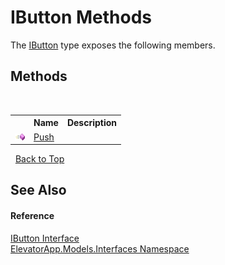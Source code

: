 # IButton Methods
 

The <a href="T_ElevatorApp_Models_Interfaces_IButton">IButton</a> type exposes the following members.


## Methods
&nbsp;<table><tr><th></th><th>Name</th><th>Description</th></tr><tr><td>![Public method](media/pubmethod.gif "Public method")</td><td><a href="M_ElevatorApp_Models_Interfaces_IButton_Push">Push</a></td><td /></tr></table>&nbsp;
<a href="#ibutton-methods">Back to Top</a>

## See Also


#### Reference
<a href="T_ElevatorApp_Models_Interfaces_IButton">IButton Interface</a><br /><a href="N_ElevatorApp_Models_Interfaces">ElevatorApp.Models.Interfaces Namespace</a><br />